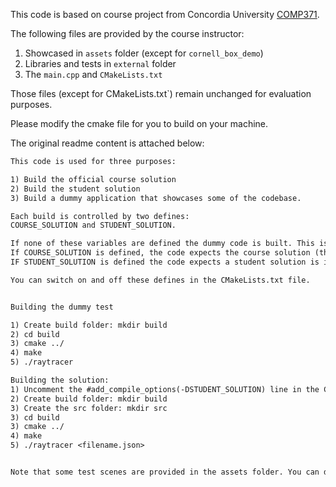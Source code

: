

This code is based on course project from Concordia University [COMP371](https://users.encs.concordia.ca/~graphics/teaching/computer-graphics/).

The following files are provided by the course instructor:

1. Showcased in `assets` folder (except for `cornell_box_demo`)
2. Libraries and tests in `external` folder
3. The `main.cpp` and `CMakeLists.txt`

Those files (except for CMakeLists.txt`) remain unchanged for evaluation purposes.

Please modify the cmake file for you to build on your machine.


The original readme content is attached below:

```txt
This code is used for three purposes:

1) Build the official course solution
2) Build the student solution 
3) Build a dummy application that showcases some of the codebase.

Each build is controlled by two defines:
COURSE_SOLUTION and STUDENT_SOLUTION.

If none of these variables are defined the dummy code is built. This is the default behaviour.
If COURSE_SOLUTION is defined, the code expects the course solution (this should never be defined)
IF STUDENT_SOLUTION is defined the code expects a student solution is implemented in the src folder. Have a look at the main.cpp file for the expected interface.

You can switch on and off these defines in the CMakeLists.txt file. 


Building the dummy test

1) Create build folder: mkdir build
2) cd build
3) cmake ../
4) make
5) ./raytracer

Building the solution:
1) Uncomment the #add_compile_options(-DSTUDENT_SOLUTION) line in the CMakeLists.txt 
2) Create build folder: mkdir build
3) Create the src folder: mkdir src
3) cd build
3) cmake ../
4) make
5) ./raytracer <filename.json>


Note that some test scenes are provided in the assets folder. You can do a soft link to the assets folder in the build folder for your convenience.
```

